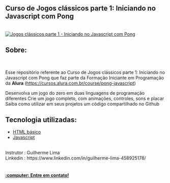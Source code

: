 <h2 align="left">Curso de Jogos clássicos parte 1: Iniciando no Javascript com Pong</h2>
<br

<h1>
<a href="https://cursos.alura.com.br/course/pong-javascript"><img src="https://i.ibb.co/kqt3khh/Jogos-cl-ssicos-parte-1-Iniciando-no-Javascript-com-Pong.png" target="_blank" alt="Jogos clássicos parte 1 - Iniciando no Javascript com Pong" border="0"></a>
</h1>
<br> 

## Sobre:
<br>

Esse repositório referente ao Curso de Jogos clássicos parte 1: Iniciando no Javascript com Pong que faz parte da Formação Iniciante em Programação da **Alura** (https://cursos.alura.com.br/course/pong-javascript)

Desenvolva um jogo do zero em duas linguagens de programação diferentes
Crie um jogo completo, com animações, controles, sons e placar
Saiba como utilizar em seus projetos um código compartilhado no Github
<br>

##  Tecnologia utilizadas:

* [HTML básico](https://www.w3schools.com/html/)
* [Javascript](https://developer.mozilla.org/pt-BR/docs/Web/JavaScript/)

<br/>
Instrutor : Guilherme Lima<br>
Linkedin  : https://www.linkedin.com/in/guilherme-lima-458925178/
<br>
<br>
<h4 align="left">
  <a target='_blank' href='https://linktr.ee/ygtecnologia'>:computer: Entre em contato! </a><br />
</h4>